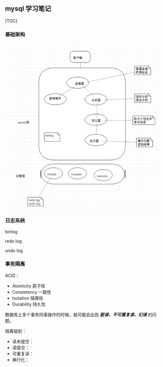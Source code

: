## mysql 学习笔记

[TOC]

### 基础架构

![image-20210122171739965](mysql-struct.png)

### 日志系统

binlog

redo log

undo log

### 事务隔离

ACID：

- Atomicity    原子性
- Consistency    一致性
- Isolation    隔离性
- Durability    持久性

数据库上多个事务同事操作的时候，就可能会出现 ***脏读、不可重复读、幻读*** 的问题。

隔离级别：

- 读未提交：
- 读提交：
- 可重复读：
- 串行化：



